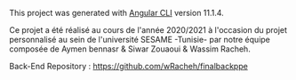 
This project was generated with [Angular CLI](https://github.com/angular/angular-cli) version 11.1.4.

Ce projet a été réalisé au cours de l'année 2020/2021 à l'occasion du projet personnalisé au sein de l'université SESAME -Tunisie- par notre équipe composée de Aymen bennasr & Siwar Zouaoui & Wassim Racheh. 


Back-End Repository : https://github.com/wRacheh/finalbackppe 
